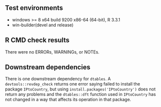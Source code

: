 ## Test environments
* windows >= 8 x64 build 9200 x86-64 (64-bit), R 3.3.1
* win-builder(devel and release)

## R CMD check results
There were no ERRORs, WARNINGs, or NOTEs. 

## Downstream dependencies
There is one downstream dependency for `dtables`. A `devtools::revdep_check` returns one error saying failed to install the package `IPtoCountry`, but using `install.packages('IPtoCountry')` does not return any problems and the `dtables::dft` function used in `IPtoCountry` has not changed in a way that affects its operation in that package.
